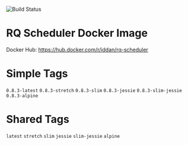 ![Build Status](https://travis-ci.org/iddan/docker-rq-scheduler.svg?branch=master)

# RQ Scheduler Docker Image

Docker Hub: https://hub.docker.com/r/iddan/rq-scheduler

# Simple Tags
`0.8.3-latest`
`0.8.3-stretch`
`0.8.3-slim`
`0.8.3-jessie`
`0.8.3-slim-jessie`
`0.8.3-alpine`

# Shared Tags
`latest`
`stretch`
`slim`
`jessie`
`slim-jessie`
`alpine`
